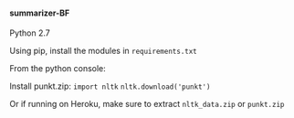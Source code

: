 #### summarizer-BF

Python 2.7

Using pip, install the modules in `requirements.txt`

From the python console:

Install punkt.zip:
    `import nltk`
    `nltk.download('punkt')` 

Or if running on Heroku, make sure to extract `nltk_data.zip` or `punkt.zip`
